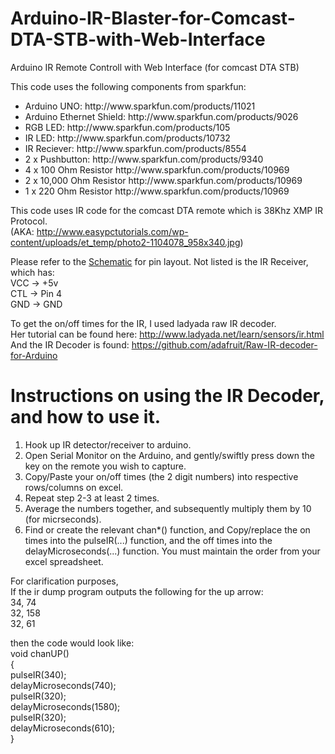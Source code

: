 Arduino-IR-Blaster-for-Comcast-DTA-STB-with-Web-Interface
=========================================================

Arduino IR Remote Controll with Web Interface (for comcast DTA STB)

This code uses the following components from sparkfun: <ul>
<li>Arduino UNO:  		http://www.sparkfun.com/products/11021 </li>
<li>Arduino Ethernet Shield:	http://www.sparkfun.com/products/9026 </li>
<li>RGB LED:			http://www.sparkfun.com/products/105 </li>
<li>IR LED: 			http://www.sparkfun.com/products/10732 </li>
<li>IR Reciever: 			http://www.sparkfun.com/products/8554 </li>
<li>2 x Pushbutton: 		http://www.sparkfun.com/products/9340 </li>
<li>4 x 100 Ohm Resistor		http://www.sparkfun.com/products/10969</li>
<li>2 x 10,000 Ohm Resistor		http://www.sparkfun.com/products/10969</li>
<li>1 x 220 Ohm Resistor		http://www.sparkfun.com/products/10969</li>
</ul>

This code uses IR code for the comcast DTA remote which is 38Khz XMP IR Protocol.<br />
(AKA: http://www.easypctutorials.com/wp-content/uploads/et_temp/photo2-1104078_958x340.jpg)

Please refer to the <a href="https://github.com/cobookman/Arduino-IR-Blaster-for-Comcast-DTA-STB-with-Web-Interface/blob/master/schematic.jpg">Schematic</a> for pin layout. Not listed is the IR Receiver, which has:<br />
VCC -> +5v <br />
CTL -> Pin 4 <br />
GND -> GND

To get the on/off times for the IR, I used ladyada raw IR decoder. <br />
Her tutorial can be found here: http://www.ladyada.net/learn/sensors/ir.html<br />
And the IR Decoder is found: https://github.com/adafruit/Raw-IR-decoder-for-Arduino<br />

Instructions on using the IR Decoder, and how to use it.
=========================================================
<ol>
<li>Hook up IR detector/receiver to arduino.</li>
<li>Open Serial Monitor on the Arduino, and gently/swiftly press down the key on the remote you wish to capture.</li>
<li>Copy/Paste your on/off times (the 2 digit numbers) into respective rows/columns on excel.</li>
<li>Repeat step 2-3 at least 2 times.</li>
<li>Average the numbers together, and subsequently multiply them by 10 (for micrseconds).</li>
<li>Find or create the relevant chan*() function, and Copy/replace the on times into the pulseIR(...) function, and the off times into the delayMicroseconds(...) function. You must maintain the order from your excel spreadsheet.</li>
</ol>

For clarification purposes,<br />
If the ir dump program outputs the following for the up arrow:<br />
34, 74<br />
32, 158<br />
32, 61<br />

then the code would look like:<br />
void chanUP()<br />
{<br />
  pulseIR(340); <br />
  delayMicroseconds(740);<br />
  pulseIR(320);<br />
  delayMicroseconds(1580);<br />
  pulseIR(320);<br />
  delayMicroseconds(610);<br />
}<br />
